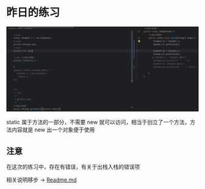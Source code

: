 # 昨日的练习

![img.png](Image/img.png)

static 属于方法的一部分，不需要 new 就可以访问，相当于创立了一个方法，方法内容就是 new 出一个对象便于使用

## 注意

在这次的练习中，存在有错误，有关于出栈入栈的错误项

相关说明移步 -> [Readme.md](..%2FA20240308%2FReadme.md)
